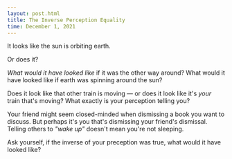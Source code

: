 ```yaml
---
layout: post.html
title: The Inverse Perception Equality
time: December 1, 2021
---
```


It looks like the sun is orbiting earth.

Or does it?

*What would it have looked like* if it was the other way around? What would it have looked like if earth was spinning around the sun?

Does it look like that other train is moving — or does it look like it's *your* train that's moving? What exactly is your perception telling you?

Your friend might seem closed-minded when dismissing a book you want to discuss. But perhaps it's you that's dismissing your friend's dismissal. Telling others to *"wake up"* doesn't mean you're not sleeping.

Ask yourself, if the inverse of your preception was true, what would it have looked like?
